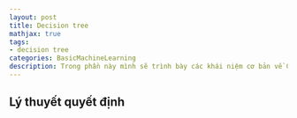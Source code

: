 ```yaml
---
layout: post
title: Decision tree
mathjax: true
tags:
- decision tree
categories: BasicMachineLearning
description: Trong phần này mình sẽ trình bày các khái niệm cơ bản về Cây quyết định (Decision tree) các thuật toán tạo cây và các ứng dụng hiện tại.
---
```

## Lý thuyết quyết định

